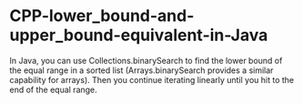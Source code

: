 # CPP-lower_bound-and-upper_bound-equivalent-in-Java
In Java, you can use Collections.binarySearch to find the lower bound of the equal range in a sorted list (Arrays.binarySearch provides a similar capability for arrays). Then you continue iterating linearly until you hit to the end of the equal range.
